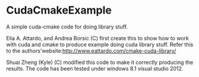 CudaCmakeExample
================
A simple cuda-cmake code for doing library stuff.


Elia A. Attardo, and Andrea Borsic (C) first create this to show how to work with cuda and cmake to produce example doing 
cuda library stuff. Refer this to the authors'website:http://www.eattardo.com/cmake-cuda-library/

Shuai Zheng (Kyle) (C) modified this code to make it correctly producing the results. The code has been tested under windows
8.1 visual studio 2012.


